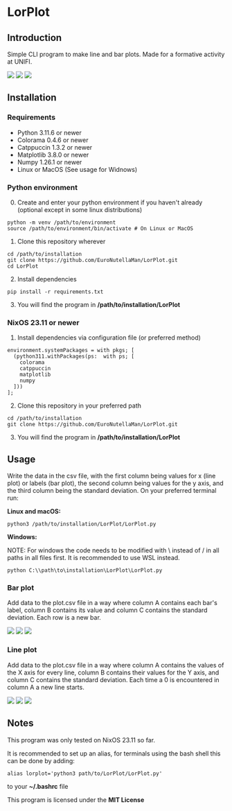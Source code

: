 # LorPlot

## Introduction
Simple CLI program to make line and bar plots. Made for a formative activity at UNIFI.

<image src=./Examples/example1.png>

<image src=./Examples/example2.png>

<image src=./Examples/example3.png>

## Installation
### Requirements
- Python 3.11.6 or newer
- Colorama 0.4.6 or newer
- Catppuccin 1.3.2 or newer
- Matplotlib 3.8.0 or newer
- Numpy 1.26.1 or newer
- Linux or MacOS (See usage for Widnows)

### Python environment
0. Create and enter your python environment if you haven't already (optional except in some linux distributions)
```
python -m venv /path/to/environment
source /path/to/environment/bin/activate # On Linux or MacOS
```
1. Clone this repository wherever
```
cd /path/to/installation
git clone https://github.com/EuroNutellaMan/LorPlot.git
cd LorPlot
```
2. Install dependencies
```
pip install -r requirements.txt
```
3. You will find the program in **/path/to/installation/LorPlot**

### NixOS 23.11 or newer
1. Install dependencies via configuration file (or preferred method)
```
environment.systemPackages = with pkgs; [
  (python311.withPackages(ps:  with ps; [
    colorama
    catppuccin
    matplotlib
    numpy
  ]))
];
```
2. Clone this repository in your preferred path
```
cd /path/to/installation
git clone https://github.com/EuroNutellaMan/LorPlot.git
```
3. You will find the program in **/path/to/installation/LorPlot**

## Usage
Write the data in the csv file, with the first column being values for x (line plot) or labels (bar plot), the second column being values for the y axis, and the third column being the standard deviation.
On your preferred terminal run:

**Linux and macOS:**
```
python3 /path/to/installation/LorPlot/LorPlot.py
```

**Windows:**

NOTE: For windows the code needs to be modified with \ instead of / in all paths in all files first. It is recommended to use WSL instead.
```
python C:\\path\to\installation\LorPlot\LorPlot.py
```

### Bar plot
Add data to the plot.csv file in a way where column A contains each bar's label, column B contains its value and column C contains the standard deviation. Each row is a new bar.

<image src=./Examples/BarPlotCsv.png>

<image src=./Examples/BarPlot.gif>

<image src=./Examples/BarPlotResult.png>

### Line plot
Add data to the plot.csv file in a way where column A contains the values of the X axis for every line, column B contains their values for the Y axis, and column C contains the standard deviation. Each time a 0 is encountered in column A a new line starts.

<image src=./Examples/LinePlotCsv.png>

<image src=./Examples/LinePlot.gif>

<image src=./Examples/LinePlotResult.png>

## Notes
This program was only tested on NixOS 23.11 so far.

It is recommended to set up an alias, for terminals using the bash shell this can be done by adding:
```
alias lorplot='python3 path/to/LorPlot/LorPlot.py'
```
to your **~/.bashrc** file

This program is licensed under the **MIT License**
